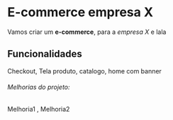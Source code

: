 # E-commerce empresa X

Vamos criar um **e-commerce**, para a *empresa X* e lala


## Funcionalidades

Checkout, Tela produto, catalogo, home com banner

###### Melhorias do projeto:

Melhoria1 , Melhoria2